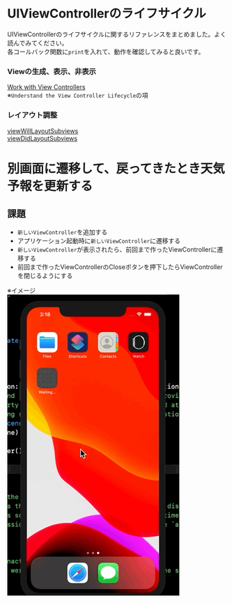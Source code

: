 # UIViewControllerのライフサイクル

UIViewControllerのライフサイクルに関するリファレンスをまとめました。よく読んでみてください。  
各コールバック関数に`print`を入れて、動作を確認してみると良いです。

### Viewの生成、表示、非表示
[Work with View Controllers](https://developer.apple.com/library/archive/referencelibrary/GettingStarted/DevelopiOSAppsSwift/WorkWithViewControllers.html#//apple_ref/doc/uid/TP40015214-CH6-SW1)  
※`Understand the View Controller Lifecycle`の項  

### レイアウト調整
[viewWillLayoutSubviews](https://developer.apple.com/documentation/uikit/uiviewcontroller/1621437-viewwilllayoutsubviews)  
[viewDidLayoutSubviews](https://developer.apple.com/documentation/uikit/uiviewcontroller/1621398-viewdidlayoutsubviews)

# 別画面に遷移して、戻ってきたとき天気予報を更新する
## 課題
- `新しいViewController`を追加する
- アプリケーション起動時に`新しいViewController`に遷移する
- `新しいViewController`が表示されたら、前回まで作ったViewControllerに遷移する
- 前回まで作ったViewControllerのCloseボタンを押下したらViewControllerを閉じるようにする

※イメージ  
![VC_Lifecycle](Images/VC_Lifecycle.gif)
